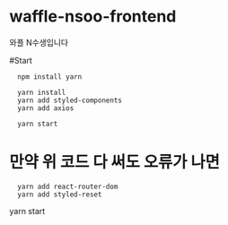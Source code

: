 # waffle-nsoo-frontend
와플 N수생입니다

#Start
```
  npm install yarn
  
  yarn install
  yarn add styled-components
  yarn add axios

  yarn start
```
# 만약 위 코드 다 써도 오류가 나면
```
  yarn add react-router-dom
  yarn add styled-reset
```

  yarn start
```

